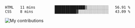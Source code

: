 <!--START_SECTION:waka-->

```text
HTML   11 mins         ██████████████▒░░░░░░░░░░   56.91 %
CSS    8 mins          ██████████▓░░░░░░░░░░░░░░   43.09 %
```

<!--END_SECTION:waka-->
<img src="https://github-readme-streak-stats.herokuapp.com/?user=pahas&theme=white" alt="My contributions" />
